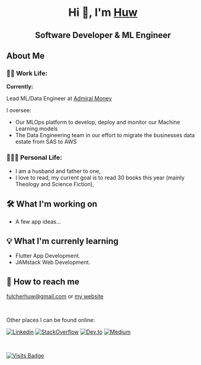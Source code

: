 <h1 align="center">Hi 👋, I'm <a href="https://huwfulcher.com">Huw</a></h1>
<h2 align="center">Software Developer & ML Engineer</h2>

## About Me
### 👨‍💻 Work Life:
<strong>Currently:</strong> 

Lead ML/Data Engineer at [Admiral Money](https://www.admiral.com/loans)

I oversee:
- Our MLOps platform to develop, deploy and monitor our Machine Learning models
- The Data Engineering team in our effort to migrate the businesses data estate from SAS to AWS

### 👨‍👩‍👦 Personal Life:
- I am a husband and father to one, 
- I love to read, my current goal is to read 30 books this year (mainly Theology and Science Fiction), 


## 🛠️ What I'm working on
- A few app ideas...

## 💡 What I'm currenly learning
- Flutter App Development.
- JAMstack Web Development.

## 📮 How to reach me
[fulcherhuw@gmail.com](mailto:fulcherhuw@gmail.com) or [my website](https://huwfulcher.com/contact)

</br>

Other places I can be found online:

[![Linkedin](https://img.shields.io/badge/linkedin-%230077B5.svg?&style=flat&logo=linkedin&logoColor=white&link=https://www.linkedin.com/in/huwfulcher/)](https://www.linkedin.com/in/huwfulcher/)
[![StackOverflow](https://img.shields.io/badge/-StackOverflow-orange?style=flat&logo=stackoverflow&logoColor=white&link=https://stackoverflow.com/users/3752895/hfulcher)](https://stackoverflow.com/users/3752895/hfulcher)
[![Dev.to](https://img.shields.io/badge/-DEV.TO-black?style=flat&logo=dev&logoColor=white&link=https://dev.to/huwfulcher)](https://dev.to/huwfulcher)
[![Medium](https://img.shields.io/badge/-Medium-black?style=flat&logo=medium&logoColor=white&link=https://medium.com/@huwfulcher)](https://medium.com/@huwfulcher)

</br>

[![Visits Badge](https://badges.pufler.dev/visits/hfulcher/hfulcher)](https://badges.pufler.dev)
